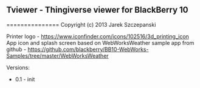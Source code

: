 ## Tviewer - Thingiverse viewer for BlackBerry 10
===============
Copyright (c) 2013 Jarek Szczepanski

Printer logo - https://www.iconfinder.com/icons/102516/3d_printing_icon
App icon and splash screen based on WebWorksWeather sample app from github - https://github.com/blackberry/BB10-WebWorks-Samples/tree/master/WebWorksWeather

Versions:
* 0.1 - init
